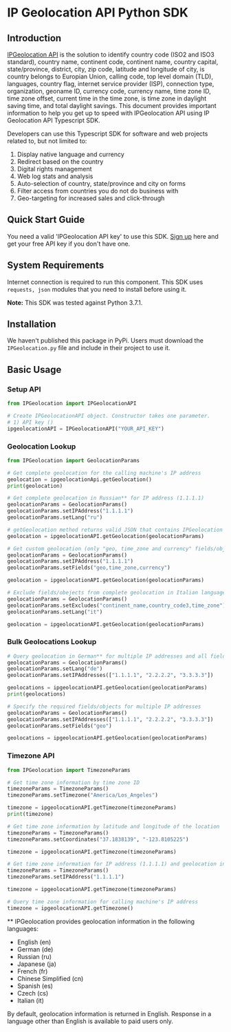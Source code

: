 # IP Geolocation API Python SDK

## Introduction

[IPGeolocation API](https://ipgeolocation.io) is the solution to identify country code (ISO2 and ISO3 standard), country name, continent code, continent name, country capital, state/province, district, city, zip code, latitude and longitude of city, is country belongs to Europian Union, calling code, top level domain (TLD), languages, country flag, internet service provider (ISP), connection type, organization, geoname ID, currency code, currency name, time zone ID, time zone offset, current time in the time zone, is time zone in daylight saving time, and total daylight savings. This document provides important information to help you get up to speed with IPGeolocation API using IP Geolocation API Typescript SDK.

Developers can use this Typescript SDK for software and web projects related to, but not limited to:

1. Display native language and currency
2. Redirect based on the country
3. Digital rights management
4. Web log stats and analysis
5. Auto-selection of country, state/province and city on forms
6. Filter access from countries you do not do business with
7. Geo-targeting for increased sales and click-through

## Quick Start Guide

You need a valid 'IPGeolocation API key' to use this SDK. [Sign up](https://ipgeolocation.io/signup) here and get your free API key if you don't have one.

## System Requirements

Internet connection is required to run this component. This SDK uses ```requests, json``` modules that you need to install before using it. 

**Note:** This SDK was tested against Python 3.7.1.

## Installation

We haven't published this package in PyPi. Users must download the ```IPGeolocation.py``` file and include in their project to use it.

## Basic Usage

### Setup API

```python
from IPGeolocation import IPGeolocationAPI

# Create IPGeolocationAPI object. Constructor takes one parameter.
# 1) API key ()
ipgeolocationAPI = IPGeolocationAPI("YOUR_API_KEY")
```

### Geolocation Lookup

```python
from IPGeolocation import GeolocationParams

# Get complete geolocation for the calling machine's IP address
geolocation = ipgeolocationApi.getGeolocation()
print(geolocation)

# Get complete geolocation in Russian** for IP address (1.1.1.1)
geolocationParams = GeolocationParams()
geolocationParams.setIPAddress("1.1.1.1")
geolocationParams.setLang("ru")

# getGeolocation method returns valid JSON that contains IPGeolocation API response
geolocation = ipgeolocationAPI.getGeolocation(geolocationParams)

# Get custom geolocation (only "geo, time_zone and currency" fields/objects) for an IP address (1.1.1.1)
geolocationParams = GeolocationParams()
geolocationParams.setIPAddress("1.1.1.1")
geolocationParams.setFields("geo,time_zone,currency")

geolocation = ipgeolocationAPI.getGeolocation(geolocationParams)

# Exclude fields/obejects from complete geolocation in Italian language
geolocationParams = GeolocationParams()
geolocationParams.setExcludes("continent_name,country_code3,time_zone")
geolocationParams.setLang("it")

geolocation = ipgeolocationAPI.getGeolocation(geolocationParams)
```

### Bulk Geolocations Lookup

```python
# Query geolocation in German** for multiple IP addresses and all fields
geolocationParams = GeolocationParams()
geolocationParams.setLang("de")
geolocationParams.setIPAddresses(["1.1.1.1", "2.2.2.2", "3.3.3.3"])

geolocations = ipgeolocationAPI.getGeolocation(geolocationParams)
print(geolocations)

# Specify the required fields/objects for multiple IP addresses
geolocationParams = GeolocationParams()
geolocationParams.setIPAddresses(["1.1.1.1", "2.2.2.2", "3.3.3.3"])
geolocationParams.setFields("geo")

geolocations = ipgeolocationAPI.getGeolocation(geolocationParams)
```

### Timezone API

```python
from IPGeolocation import TimezoneParams

# Get time zone information by time zone ID
timezoneParams = TimezoneParams()
timezoneParams.setTimezone("America/Los_Angeles")

timezone = ipgeolocationAPI.getTimezone(timezoneParams)
print(timezone)

# Get time zone information by latitude and longitude of the location
timezoneParams = TimezoneParams()
timezoneParams.setCoordinates("37.1838139", "-123.8105225")

timezone = ipgeolocationAPI.getTimezone(timezoneParams)

# Get time zone information for IP address (1.1.1.1) and geolocation information Japanese**
timezoneParams = TimezoneParams()
timezoneParams.setIPAddress("1.1.1.1")

timezone = ipgeolocationAPI.getTimezone(timezoneParams)

# Query time zone information for calling machine's IP address
timezone = ipgeolocationAPI.getTimezone()
```

** IPGeolocation provides geolocation information in the following languages:

* English (en)
* German (de)
* Russian (ru)
* Japanese (ja)
* French (fr)
* Chinese Simplified (cn)
* Spanish (es)
* Czech (cs)
* Italian (it)

By default, geolocation information is returned in English. Response in a language other than English is available to paid users only.